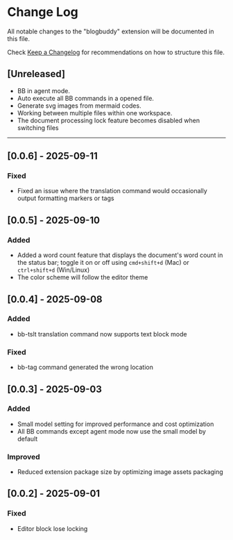 # Change Log

All notable changes to the "blogbuddy" extension will be documented in this file.

Check [Keep a Changelog](http://keepachangelog.com/) for recommendations on how to structure this file.

## [Unreleased]

- BB in agent mode.
- Auto execute all BB commands in a opened file.
- Generate svg images from mermaid codes.
- Working between multiple files within one workspace.
- The document processing lock feature becomes disabled when switching files

---

## [0.0.6] - 2025-09-11

### Fixed

- Fixed an issue where the translation command would occasionally output formatting markers or tags

## [0.0.5] - 2025-09-10

### Added

- Added a word count feature that displays the document's word count in the status bar; toggle it on or off using `cmd+shift+d` (Mac) or `ctrl+shift+d` (Win/Linux)
- The color scheme will follow the editor theme

## [0.0.4] - 2025-09-08

### Added

- bb-tslt translation command now supports text block mode

### Fixed

- bb-tag command generated the wrong location

## [0.0.3] - 2025-09-03

### Added

- Small model setting for improved performance and cost optimization
- All BB commands except agent mode now use the small model by default

### Improved

- Reduced extension package size by optimizing image assets packaging

## [0.0.2] - 2025-09-01

### Fixed

- Editor block lose locking
